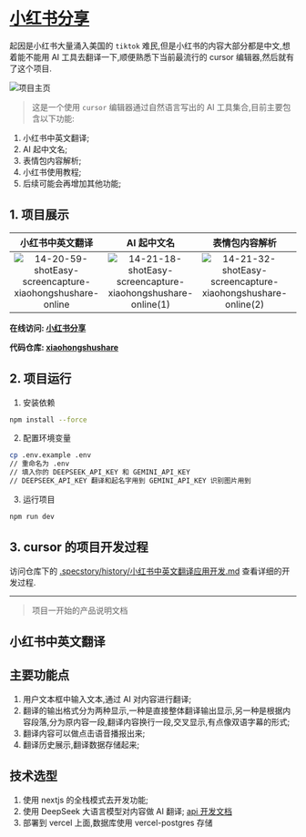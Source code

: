 # [小红书分享](https://xiaohongshushare.online)

起因是小红书大量涌入美国的 `tiktok` 难民,但是小红书的内容大部分都是中文,想着能不能用 AI 工具去翻译一下,顺便熟悉下当前最流行的 cursor 编辑器,然后就有了这个项目.

![项目主页](https://cdn.jsdelivr.net/gh/strawferry/GSS@master/uPic/20250123/14-12-29-3bDToi.png)

> 这是一个使用  `cursor` 编辑器通过自然语言写出的 AI 工具集合,目前主要包含以下功能:

1. 小红书中英文翻译;
2. AI 起中文名;
3. 表情包内容解析;
4. 小红书使用教程;
5. 后续可能会再增加其他功能;

## 1. 项目展示

| 小红书中英文翻译 | AI 起中文名 | 表情包内容解析 | 小红书使用教程 |
| :---: | :---: | :---: | :---: |
| ![14-20-59-shotEasy-screencapture-xiaohongshushare-online](https://cdn.jsdelivr.net/gh/strawferry/GSS@master/uPic/20250123/14-20-59-shotEasy-screencapture-xiaohongshushare-online.png) | ![14-21-18-shotEasy-screencapture-xiaohongshushare-online(1)](https://cdn.jsdelivr.net/gh/strawferry/GSS@master/uPic/20250123/14-21-18-shotEasy-screencapture-xiaohongshushare-online%20(1).png) | ![14-21-32-shotEasy-screencapture-xiaohongshushare-online(2)](https://cdn.jsdelivr.net/gh/strawferry/GSS@master/uPic/20250123/14-21-32-shotEasy-screencapture-xiaohongshushare-online%20(2).png) | ![14-21-43-shotEasy-screencapture-xiaohongshushare-online(3)](https://cdn.jsdelivr.net/gh/strawferry/GSS@master/uPic/20250123/14-21-43-shotEasy-screencapture-xiaohongshushare-online%20(3).png) |


**在线访问: [小红书分享](https://xiaohongshushare.online)**

**代码仓库: [xiaohongshushare](https://github.com/strawferry/xiaohongshushare)**

## 2. 项目运行

1. 安装依赖

```bash
npm install --force
```

2. 配置环境变量

```bash
cp .env.example .env
// 重命名为 .env
// 填入你的 DEEPSEEK_API_KEY 和 GEMINI_API_KEY
// DEEPSEEK_API_KEY 翻译和起名字用到 GEMINI_API_KEY 识别图片用到
```

3. 运行项目

```bash
npm run dev
```

## 3. cursor 的项目开发过程

访问仓库下的 [.specstory/history/小红书中英文翻译应用开发.md](/.specstory/history/小红书中英文翻译应用开发.md) 查看详细的开发过程.


------
> 项目一开始的产品说明文档

## 小红书中英文翻译

## 主要功能点

1. 用户文本框中输入文本,通过 AI 对内容进行翻译;
2. 翻译的输出格式分为两种显示,一种是直接整体翻译输出显示,另一种是根据内容段落,分为原内容一段,翻译内容换行一段,交叉显示,有点像双语字幕的形式;
3. 翻译内容可以做点击语音播报出来;
4. 翻译历史展示,翻译数据存储起来;

## 技术选型

1. 使用 nextjs 的全栈模式去开发功能;
2. 使用 DeepSeek 大语言模型对内容做 AI 翻译; [api 开发文档](https://api-docs.deepseek.com/zh-cn/)
3. 部署到 vercel 上面,数据库使用 vercel-postgres 存储
